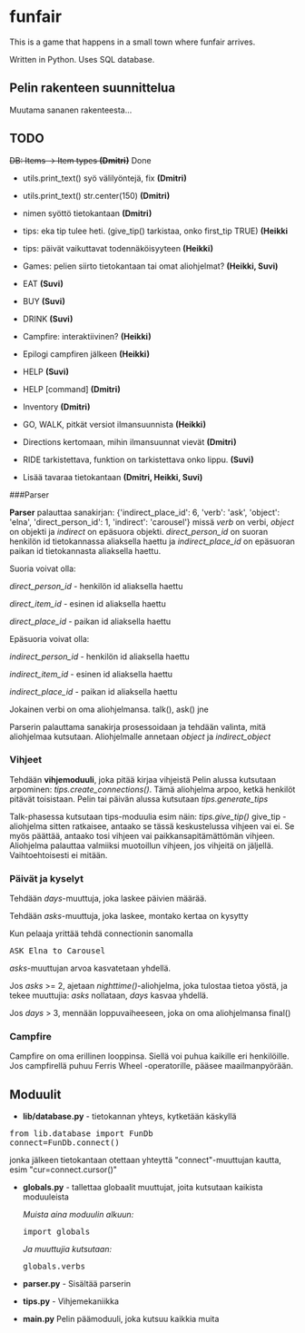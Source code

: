 # funfair

This is a game that happens in a small town where funfair arrives.

Written in Python. Uses SQL database.

## Pelin rakenteen suunnittelua

Muutama sananen rakenteesta...

## TODO

~~DB: Items -> Item types **(Dmitri)**~~ Done
* utils.print_text() syö välilyöntejä, fix **(Dmitri)**
* utils.print_text() str.center(150) **(Dmitri)**
* nimen syöttö tietokantaan **(Dmitri)**
* tips: eka tip tulee heti. (give_tip() tarkistaa, onko first_tip TRUE) **(Heikki**
* tips: päivät vaikuttavat todennäköisyyteen **(Heikki)**
* Games: pelien siirto tietokantaan tai omat aliohjelmat? **(Heikki, Suvi)**
* EAT **(Suvi)**
* BUY **(Suvi)**
* DRINK **(Suvi)**
* Campfire: interaktiivinen? **(Heikki)**
* Epilogi campfiren jälkeen **(Heikki)**
* HELP **(Suvi)**
* HELP [command] **(Dmitri)**
* Inventory **(Dmitri)**
* GO, WALK, pitkät versiot ilmansuunnista **(Heikki)**
* Directions kertomaan, mihin ilmansuunnat vievät **(Dmitri)**
* RIDE tarkistettava, funktion on tarkistettava onko lippu. **(Suvi)**

* Lisää tavaraa tietokantaan **(Dmitri, Heikki, Suvi)**


###Parser

**Parser** palauttaa sanakirjan: {'indirect_place_id': 6, 'verb': 'ask', 'object': 'elna', 'direct_person_id': 1, 'indirect': 'carousel'} missä *verb* on verbi, *object* on objekti ja *indirect* on epäsuora objekti. 
*direct_person_id* on suoran henkilön id tietokannassa aliaksella haettu ja *indirect_place_id* on epäsuoran paikan id tietokannasta aliaksella haettu.

Suoria voivat olla:

*direct_person_id* - henkilön id aliaksella haettu

*direct_item_id* - esinen id aliaksella haettu

*direct_place_id* - paikan id aliaksella haettu

Epäsuoria voivat olla:

*indirect_person_id* - henkilön id aliaksella haettu

*indirect_item_id* - esinen id aliaksella haettu

*indirect_place_id* - paikan id aliaksella haettu

Jokainen verbi on oma aliohjelmansa. talk(), ask() jne

Parserin palauttama sanakirja prosessoidaan ja tehdään valinta, mitä aliohjelmaa kutsutaan. Aliohjelmalle annetaan *object* ja *indirect_object*

### Vihjeet
Tehdään **vihjemoduuli**, joka pitää kirjaa vihjeistä
Pelin alussa kutsutaan arpominen: *tips.create_connections()*. Tämä aliohjelma arpoo, ketkä henkilöt pitävät toisistaan.
Pelin tai päivän alussa kutsutaan *tips.generate_tips*

Talk-phasessa kutsutaan tips-moduulia esim näin: *tips.give_tip()*
give_tip -aliohjelma sitten ratkaisee, antaako se tässä keskustelussa vihjeen vai ei. Se myös päättää, antaako tosi vihjeen vai paikkansapitämättömän vihjeen.
Aliohjelma palauttaa valmiiksi muotoillun vihjeen, jos vihjeitä on jäljellä. Vaihtoehtoisesti ei mitään.

### Päivät ja kyselyt
Tehdään *days*-muuttuja, joka laskee päivien määrää.

Tehdään *asks*-muuttuja, joka laskee, montako kertaa on kysytty

Kun pelaaja yrittää tehdä connectionin sanomalla
<pre>ASK Elna to Carousel</pre>
*asks*-muuttujan arvoa kasvatetaan yhdellä.

Jos *asks* >= 2, ajetaan
*nighttime()*-aliohjelma, joka tulostaa tietoa yöstä, ja tekee muuttujia:
*asks* nollataan, *days* kasvaa yhdellä.

Jos *days* > 3, mennään loppuvaiheeseen, joka on oma aliohjelmansa
final()

### Campfire
Campfire on oma erillinen looppinsa. Siellä voi puhua kaikille eri henkilöille.
Jos campfirellä puhuu Ferris Wheel -operatorille, pääsee maailmanpyörään.

## Moduulit
* **lib/database.py** - tietokannan yhteys, kytketään käskyllä 
<pre>from lib.database import FunDb
connect=FunDb.connect()</pre>
jonka jälkeen tietokantaan otettaan yhteyttä "connect"-muuttujan kautta, esim "cur=connect.cursor()"
* **globals.py** - tallettaa globaalit muuttujat, joita kutsutaan kaikista moduuleista

    *Muista aina moduulin alkuun:*
    <pre>import globals</pre>
    *Ja muuttujia kutsutaan:*
    <pre>globals.verbs</pre>
* **parser.py** - Sisältää parserin
* **tips.py** - Vihjemekaniikka
* **main.py** Pelin päämoduuli, joka kutsuu kaikkia muita
